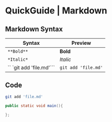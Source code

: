 # QuickGuide | Markdown

## Markdown Syntax

| Syntax | Preview |
| --- | --- |
| `**Bold**` | **Bold** |
| `*Italic*` | *Italic* |
| ``  `git add 'file.md'``` | `git add 'file.md'` |


## Code

```bash
git add 'file.md'

```

```java
public static void main(){

};
```
